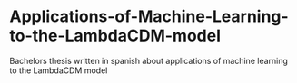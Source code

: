 # Applications-of-Machine-Learning-to-the-LambdaCDM-model
Bachelors thesis written in spanish about applications of machine learning to the LambdaCDM model
